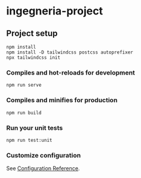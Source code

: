 # ingegneria-project

## Project setup

```
npm install
npm install -D tailwindcss postcss autoprefixer
npx tailwindcss init

```

### Compiles and hot-reloads for development

```
npm run serve
```

### Compiles and minifies for production

```
npm run build
```

### Run your unit tests

```
npm run test:unit
```

### Customize configuration

See [Configuration Reference](https://cli.vuejs.org/config/).
